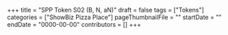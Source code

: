 +++
title = "SPP Token S02 (B, N, aN)"
draft = false
tags = ["Tokens"]
categories = ["ShowBiz Pizza Place"]
pageThumbnailFile = ""
startDate = ""
endDate = "0000-00-00"
contributors = []
+++
